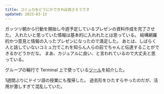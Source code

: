 ```yaml
---
title: コミュ力をどうにかできれば良さそうです
updated: 2023-03-13
---
```


ガッツリ朝から行動を開始し今週予定しているプレゼンの資料作成を完了させた。
入れたいと思っていた情報は基本的に入れれたとは思っている。
結構網羅的かつ意見と情報の入ったプレゼンになったので満足した。
あとは、しばらく人と話していないコミュ力でこれを知らん人らの前でちゃんと伝達することができるかどうかだな。
まあ、カジュアルに良い、と言われているので大丈夫と思っている。

グループの輪行で Terminal 上で使っている[ツール](https://sotaro.io/posts/cli-life)を紹介した。

1週間ぶりにドイツ語の授業にも復帰した。
過去形をひたすらやったのだが、活用が激しすぎて混乱していた。
